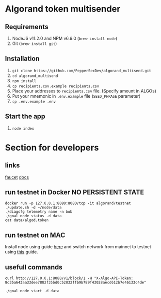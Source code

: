 # Algorand token multisender
## Requirements

1. NodeJS v11.2.0 and NPM v6.9.0 (`brew install node`)
2. Git (`brew install git`)

## Installation

1. `git clone https://github.com/PepperSecDev/algorand_multisend.git`
2. `cd algorand_multisend`
3. `npm install`
4. `cp recipients.csv.example recipients.csv`
4. Place your addresses to `recipients.csv` file. (Specify amount in ALGOs)
5. Put your mnemonic in `.env.example` file (`SEED_PHRASE` parameter)
6. `cp .env.example .env`

## Start the app
1. `node index`


# Section for developers
## links
[faucet](https://bank.testnet.algorand.network/)
[docs](https://developer.algorand.org/docs/javascript-sdk)


## run testnet in Docker NO PERSISTENT STATE
```
docker run -p 127.0.0.1:8080:8080/tcp -it algorand/testnet
./update.sh -d ~/node/data
./diagcfg telemetry name -n bob
./goal node status -d data
cat data/algod.token
```

## run testnet on MAC
Install node using guide [here](https://developer.algorand.org/docs/installing-mac) and switch network from mainnet to testnet using [this](https://developer.algorand.org/docs/switching-networks) guide.

## usefull commands
```
curl http://127.0.0.1:8080/v1/block/1 -H "X-Algo-API-Token: 8d35a643aa33dee7882f35bd0c52832ffb9b789f43028aecd612b7e46133c4de"
```

```
./goal node start -d data
```